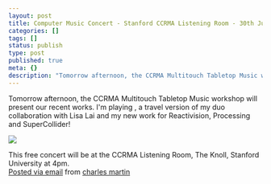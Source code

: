 ```yaml
---
layout: post
title: Computer Music Concert - Stanford CCRMA Listening Room - 30th July 2010
categories: []
tags: []
status: publish
type: post
published: true
meta: {}
description: "Tomorrow afternoon, the CCRMA Multitouch Tabletop Music workshop will present our recent works. I'm playing , a travel version of my duo collaboration"
---
```


Tomorrow afternoon, the CCRMA Multitouch Tabletop Music workshop will present our recent works. I'm playing 
, a travel version of my duo collaboration with Lisa Lai and my new work for Reactivision, Processing and SuperCollider! 

![]({{site.baseurl}}/assets/posterous/charlesmartin/07/2010-07-CCRMAtouchscreen.jpg)

This free concert will be at the CCRMA Listening Room, The Knoll, Stanford University at 4pm.  
[Posted via email](http://posterous.com)  from 
[charles martin](http://charlesmartin.posterous.com/computer-music-concert-stanford-ccrma-listeni)
